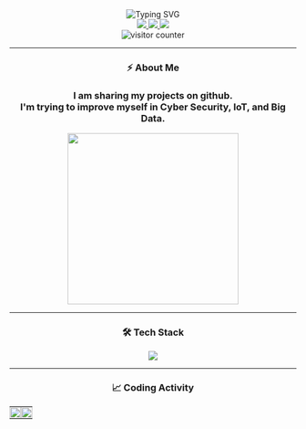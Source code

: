 <!-- Header Section with Animated Text -->
<div align="center">
  <img src="https://readme-typing-svg.demolab.com?font=Fira+Code&size=30&duration=3000&pause=1000&color=00FF00&center=true&vCenter=true&width=435&lines=Hi+%F0%9F%91%8B%2C+I'm+CihanEray;Cyber+Security;Internet+of+Things;Researcher" alt="Typing SVG" />
</div>

<!-- Social Links with Icons -->
<div align="center">
  <a href="https://linkedin.com/in/cihaneraybozkurt">
    <img src="https://img.shields.io/badge/LinkedIn-0077B5?style=for-the-badge&logo=linkedin" />
  </a>
  <a href="https://www.hackerrank.com/profile/cihaneray">
    <img src="https://img.shields.io/badge/hackerrank-0A0A0A?style=for-the-badge&logo=hackerrank" />
  </a>
  <a href="https://www.github.com/profile/cihaneray">
    <img src="https://img.shields.io/badge/github-0A0A0A?style=for-the-badge&logo=github" />
  </a>
</div>

<!-- Visitor Counter -->
<div align="center">
  <img src="https://komarev.com/ghpvc/?username=cihaneray&label=Profile+Views&color=blueviolet&style=flat" alt="visitor counter"/>
</div>

---

<!-- About Me Section with Animated GIF -->
<div align="center">

<h3>⚡ About Me</h3>
<h3>I am sharing my projects on github. <br>
    I'm trying to improve myself in Cyber Security, IoT, and Big Data.</h3>
  
</div>
    <p align="center">
      <img src="https://media2.giphy.com/media/v1.Y2lkPTc5MGI3NjExc2YyYmI0bnM2MTZkY2VyaTM0MGttMmJiNGh6MjZha2EwdG8zdDE4NyZlcD12MV9pbnRlcm5hbF9naWZfYnlfaWQmY3Q9cw/KGp5qmTCmTDDgbHcl1/giphy.gif" width="300"/>
    </p>

---

<!-- Tech Stack Section with Animated Icons -->
<h3 align="center">🛠 Tech Stack</h3>
<p align="center">
  <img src="https://skillicons.dev/icons?i=python,c,cpp,cs,rust,java,aws,docker,kubernetes,postgres,mysql,sqlite,git,linux,bash,dynamodb,flask,unity&perline=9" />
</p>

---

<!-- GitHub Stats Section -->
<h3 align="center">📈 Coding Activity</h3>

<div align="center">
<table style="border-collapse: collapse;">
  <tr>
    <td align="center" style="padding: 0;">
      <a href="https://github.com/cihaneray">
        <img width="100%" src="https://github-readme-stats.vercel.app/api?username=cihaneray&show_icons=true&theme=nightowl" />
      </a>
    </td>
    <td align="center" style="padding: 0;">
      <a href="https://github.com/cihaneray">
        <img width="100%" src="https://github-readme-streak-stats.herokuapp.com?user=cihaneray&theme=nightowl" />
      </a>
    </td>
  </tr>
</table>
</div>
